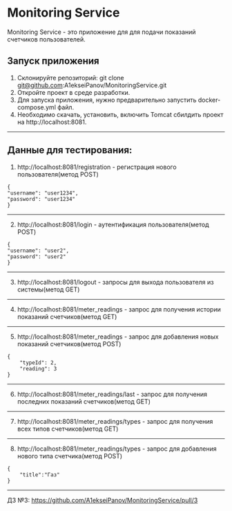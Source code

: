 # Monitoring Service

Monitoring Service - это приложение для для подачи показаний счетчиков пользователей.

## Запуск приложения

1. Склонируйте репозиторий:
   git clone git@github.com:A1ekseiPanov/MonitoringService.git
2. Откройте проект в среде разработки.
3. Для запуска приложения, нужно предварительно запустить docker-compose.yml файл.
4. Необходимо скачать, установить, включить Tomcat сбилдить проект на http://localhost:8081.
-----------------------------

## Данные для тестирования:
1. http://localhost:8081/registration - регистрация нового пользователя(метод POST)
```
{
"username": "user1234",
"password": "user1234"
}
```
-----------------------------
2. http://localhost:8081/login - аутентификация пользователя(метод POST)
```
{
"username": "user2",
"password": "user2"
}
```
-----------------------------
3. http://localhost:8081/logout - запросы для выхода пользователя из системы(метод GET)
-----------------------------
4. http://localhost:8081/meter_readings - запрос для получения истории показаний счетчиков(метод GET)
-----------------------------
5. http://localhost:8081/meter_readings - запрос для добавления новых показаний счетчиков(метод POST)
```
{
    "typeId": 2,
    "reading": 3
}
```
-----------------------------
6. http://localhost:8081/meter_readings/last - запрос для получения последних показаний счетчиков(метод GET)
-----------------------------
7. http://localhost:8081/meter_readings/types - запрос для получения всех типов счетчиков(метод GET)
-----------------------------
8. http://localhost:8081/meter_readings/types - запрос для добавления нового типа счетчика(метод POST)
```
{
    "title":"Газ"
}
```
-----------------------------

ДЗ №3: https://github.com/A1ekseiPanov/MonitoringService/pull/3
